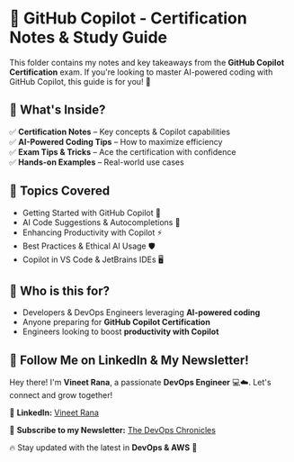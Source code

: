 # 🤖 GitHub Copilot - Certification Notes & Study Guide  

This folder contains my notes and key takeaways from the **GitHub Copilot Certification** exam. If you're looking to master AI-powered coding with GitHub Copilot, this guide is for you! 🚀  

## 📌 What's Inside?  
✅ **Certification Notes** – Key concepts & Copilot capabilities  
✅ **AI-Powered Coding Tips** – How to maximize efficiency  
✅ **Exam Tips & Tricks** – Ace the certification with confidence  
✅ **Hands-on Examples** – Real-world use cases  

## 📖 Topics Covered  
- Getting Started with GitHub Copilot 🚀  
- AI Code Suggestions & Autocompletions 🧠  
- Enhancing Productivity with Copilot ⚡  
- Best Practices & Ethical AI Usage 🛡️  
- Copilot in VS Code & JetBrains IDEs 🖥️  

## 🎯 Who is this for?  
- Developers & DevOps Engineers leveraging **AI-powered coding**  
- Anyone preparing for **GitHub Copilot Certification**  
- Engineers looking to boost **productivity with Copilot**  



## 🚀 Follow Me on LinkedIn & My Newsletter!  

Hey there! I'm **Vineet Rana**, a passionate **DevOps Engineer** 💻☁️. Let's connect and grow together!  

🔗 **LinkedIn:** [Vineet Rana](https://www.linkedin.com/in/vineetrana)  

📩 **Subscribe to my Newsletter:** [The DevOps Chronicles](https://www.linkedin.com/build-relation/newsletter-follow?entityUrn=7276114874349375488)  

🔥 Stay updated with the latest in **DevOps & AWS** 🚀  
